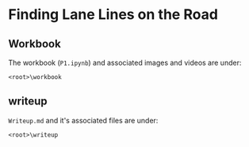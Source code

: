 # Finding Lane Lines on the Road

## Workbook

The workbook (`P1.ipynb`) and associated images and videos are under:
```
<root>\workbook
```

## writeup
`Writeup.md` and it's associated files are under:
```
<root>\writeup
```
